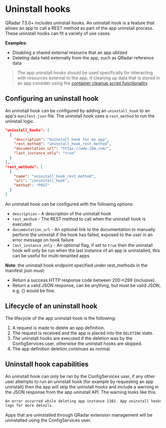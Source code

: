# Uninstall hooks

QRadar 7.5.0+ includes uninstall hooks. An uninstall hook is a feature that allows an app to call a REST method as part
of the app uninstall process. These uninstall hooks can fit a variety of use cases.

**Examples:**

- Disabling a shared external resource that an app utilized
- Deleting data held externally from the app, such as QRadar reference data

> The app uninstall hooks should be used specifically for interacting with resources external to the app, if cleaning
> up data that is stored in an app consider using the [container cleanup script functionality](./new_features_appfw_v2.md).

## Configuring an uninstall hook

An uninstall hook can be configured by adding an `uninstall_hook` to an app's `manifest.json` file. The uninstall hook
uses a `rest_method` to run the uninstall logic.

```json
"uninstall_hooks": [
  {
    "description": "Uninstall hook for my app",
    "rest_method": "uninstall_hook_rest_method",
    "documentation_url": "https://www.ibm.com/",
    "last_instance_only": "true"
  }
],
"rest_methods": [
  {
    "name": "uninstall_hook_rest_method",
    "url": "/uninstall_hook",
    "method": "POST"
  }
]
```

An uninstall hook can be configured with the following options:

- `description` - A description of the uninstall hook
- `rest_method` - The REST method to call when the uninstall hook is executed
- `documentation_url` - An optional link to the documentation to manually perform the uninstall if the hook has failed,
exposed to the user in an error message on hook failure
- `last_instance_only` - An optional flag, if set to `true` then the uninstall hook will only be run when the last
instance of an app is uninstalled, this can be useful for multi-tenanted apps

**Note**: the uninstall hook endpoint specified under rest_methods in the manifest json must:

- Return a success HTTP response code between 200->299 (inclusive).
- Return a valid JSON response, can be anything, but must be valid JSON, e.g. {} would be fine.

## Lifecycle of an uninstall hook

The lifecycle of the app uninstall hook is the following:

1. A request is made to delete an app definition.
2. The request is received and the app is placed into the `DELETING` state.
3. The uninstall hooks are executed if the deletion was by the ConfigServices user, otherwise the uninstall hooks are
skipped.
4. The app definition deletion continues as normal.

## Uninstall hook capabilities

An uninstall hook can only be ran by the ConfigServices user, if any other user attempts to run an uninstall hook (for
example by requesting an app uninstall) then the app will skip the uninstall hooks and include a warning in the JSON
response from the app uninstall API. The warning looks like this:

```txt
An error occurred while deleting app instance 1102. App uninstall hooks failed: Uninstall hook for my app. See server
logs for more details.
```

Apps that are uninstalled through QRadar extension management will be uninstalled using the ConfigServices user.
